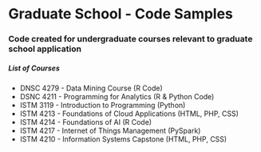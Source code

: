 # Graduate School - Code Samples
### Code created for undergraduate courses relevant to graduate school application

##### List of Courses 
- DNSC 4279 - Data Mining Course (R Code)
- DSNC 4211 - Programming for Analytics (R & Python Code)
- ISTM 3119 - Introduction to Programming (Python)
- ISTM 4213 - Foundations of Cloud Applications (HTML, PHP, CSS)
- ISTM 4214 - Foundations of AI (R Code)
- ISTM 4217 - Internet of Things Management (PySpark)
- ISTM 4210 - Information Systems Capstone (HTML, PHP, CSS)


